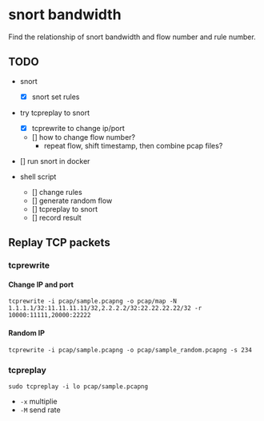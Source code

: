 # snort bandwidth
Find the relationship of snort bandwidth and flow number and rule number.

## TODO

- snort
    - [x] snort set rules

- try tcpreplay to snort
    - [x] tcprewrite to change ip/port
    - [] how to change flow number?
        - repeat flow, shift timestamp, then combine pcap files?

- [] run snort in docker

- shell script
    - [] change rules
    - [] generate random flow
    - [] tcpreplay to snort
    - [] record result


## Replay TCP packets

### tcprewrite

#### Change IP and port
`tcprewrite -i pcap/sample.pcapng -o pcap/map -N 1.1.1.1/32:11.11.11.11/32,2.2.2.2/32:22.22.22.22/32 -r 10000:11111,20000:22222`

#### Random IP
`tcprewrite -i pcap/sample.pcapng -o pcap/sample_random.pcapng -s 234`

### tcpreplay
`sudo tcpreplay -i lo pcap/sample.pcapng`

- `-x` multiplie
- `-M` send rate
